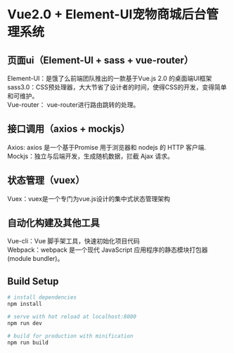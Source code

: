 # Vue2.0 + Element-UI宠物商城后台管理系统

## 页面ui（Element-UI + sass + vue-router）

Element-UI：是饿了么前端团队推出的一款基于Vue.js 2.0 的桌面端UI框架<br>
sass3.0：CSS预处理器，大大节省了设计者的时间，使得CSS的开发，变得简单和可维护。<br>
Vue-router： vue-router进行路由跳转的处理。<br>


## 接口调用（axios + mockjs）

Axios: axios 是一个基于Promise 用于浏览器和 nodejs 的 HTTP 客户端.<br>
Mockjs：独立与后端开发，生成随机数据，拦截 Ajax 请求。<br>


## 状态管理（vuex）

Vuex：vuex是一个专门为vue.js设计的集中式状态管理架构<br>


## 自动化构建及其他工具

Vue-cli：Vue 脚手架工具，快速初始化项目代码<br>
Webpack：webpack 是一个现代 JavaScript 应用程序的静态模块打包器(module bundler)。<br>

## Build Setup

``` bash
# install dependencies
npm install

# serve with hot reload at localhost:8080
npm run dev

# build for production with minification
npm run build
